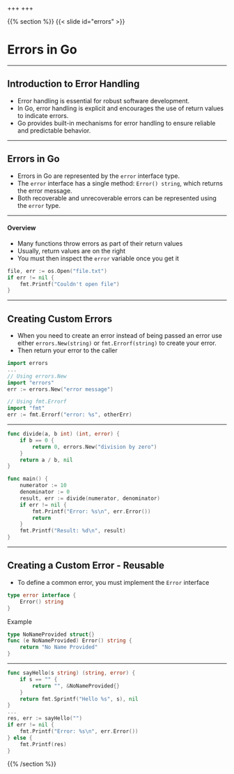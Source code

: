 +++
+++

{{% section %}}
{{< slide id="errors" >}}
# Errors in Go

---
## Introduction to Error Handling
- Error handling is essential for robust software development.
- In Go, error handling is explicit and encourages the use of return values to indicate errors.
- Go provides built-in mechanisms for error handling to ensure reliable and predictable behavior.

---
## Errors in Go
- Errors in Go are represented by the `error` interface type.
- The `error` interface has a single method: `Error() string`, which returns the error message.
- Both recoverable and unrecoverable errors can be represented using the `error` type.

---
#### Overview

- Many functions throw errors as part of their return values
- Usually, return values are on the right
- You must then inspect the `error` variable once you get it

```go
file, err := os.Open("file.txt")
if err != nil {
    fmt.Printf("Couldn't open file")
}
```
---

## Creating Custom Errors
- When you need to create an error instead of being passed an error use either `errors.New(string)` or `fmt.Errorf(string)` to create your error.
- Then return your error to the caller


```go
import errors
...
// Using errors.New
import "errors"
err := errors.New("error message")

// Using fmt.Errorf
import "fmt"
err := fmt.Errorf("error: %s", otherErr)
```
---

```go
func divide(a, b int) (int, error) {
	if b == 0 {
		return 0, errors.New("division by zero")
	}
	return a / b, nil
}

func main() {
	numerator := 10
	denominator := 0
	result, err := divide(numerator, denominator)
	if err != nil {
		fmt.Printf("Error: %s\n", err.Error())
		return
	}
	fmt.Printf("Result: %d\n", result)
}
```
---
## Creating a Custom Error - Reusable
- To define a common error, you must implement the `Error` interface

```go
type error interface {
    Error() string
}
```
Example
```go
type NoNameProvided struct{}
func (e NoNameProvided) Error() string {
	return "No Name Provided"
}
```
---

```go
func sayHello(s string) (string, error) {
	if s == "" {
		return "", &NoNameProvided{}
	}
	return fmt.Sprintf("Hello %s", s), nil
}
...
res, err := sayHello("")
if err != nil {
    fmt.Printf("Error: %s\n", err.Error())
} else {
    fmt.Printf(res)
}
```



{{% /section %}}